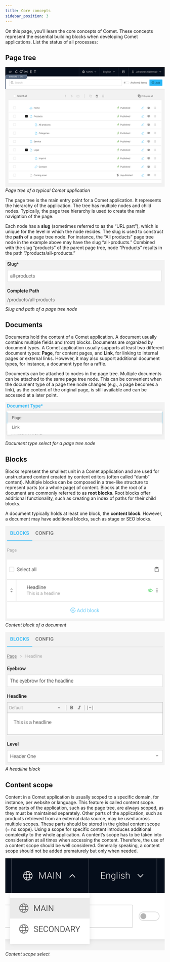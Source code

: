 ```yaml
---
title: Core concepts
sidebar_position: 3
---
```


On this page, you’ll learn the core concepts of Comet. These concepts represent the essential building blocks when developing Comet applications. List the status of all processes:

## Page tree

![PageTree](images/PageTree.png)
*Page tree of a typical Comet application*

The page tree is the main entry point for a Comet application. It represents the hierarchy of the application. The tree has multiple nodes and child nodes. Typically, the page tree hierarchy is used to create the main navigation of the page.

Each node has a **slug** (sometimes referred to as the “URL part”), which is unique for the level in which the node resides. The slug is used to construct the **path** of a page tree node. For instance, the “All products” page tree node in the example above may have the slug “all-products.” Combined with the slug “products” of the parent page tree, node “Products” results in the path “/products/all-products.”

![SlugAndPath](images/SlugAndPath.png)
*Slug and path of a page tree node*

## Documents

Documents hold the content of a Comet application. A document usually contains multiple fields and (root) blocks.
Documents are organized by document types. A Comet application usually supports at least two different document types: **Page**, for content pages, and **Link**, for linking to internal pages or external links. However, it may also support additional document types, for instance, a document type for a raffle.

Documents can be attached to nodes in the page tree. Multiple documents can be attached to the same page tree node. This can be convenient when the document type of a page tree node changes (e.g., a page becomes a link), as the content of the original page, is still available and can be accessed at a later point.

![DocumentType](images/DocumentType.png)
*Document type select for a page tree node*

## Blocks
Blocks represent the smallest unit in a Comet application and are used for unstructured content created by content editors (often called “dumb” content). Multiple blocks can be composed in a tree-like structure to represent parts (or a whole page) of content.
Blocks at the root of a document are commonly referred to as **root blocks**. Root blocks offer additional functionality, such as creating an index of paths for their child blocks.

A document typically holds at least one block, the **content block**. However, a document may have additional blocks, such as stage or SEO blocks.

![ContentBlock](images/ContentBlock.png)
*Content block of a document*

![HeadlineBlock](images/HeadlineBlock.png)
*A headline block*

## Content scope

Content in a Comet application is usually scoped to a specific domain, for instance, per website or language. This feature is called content scope. Some parts of the application, such as the page tree, are always scoped, as they must be maintained separately. Other parts of the application, such as products retrieved from an external data source, may be used across multiple scopes. These parts should be stored in the global content scope (= no scope).
Using a scope for specific content introduces additional complexity to the whole application. A content’s scope has to be taken into consideration at all times when accessing the content. Therefore, the use of a content scope should be well considered. Generally speaking, a content scope should not be added prematurely but only when needed.

![ContentScope](images/ContentScope.png)
*Content scope select*